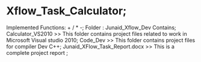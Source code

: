 # Xflow_Task_Calculator;
Implemented Functions:  + / * -;
Folder : Junaid_Xflow_Dev  Contains;  
Calculator_VS2010  >> This folder contains project files related to work in Microsoft Visual studio 2010;
Code_Dev >> This folder contains project files for compiler Dev C++;
Junaid_XFlow_Task_Report.docx >> This is a complete project report ;
